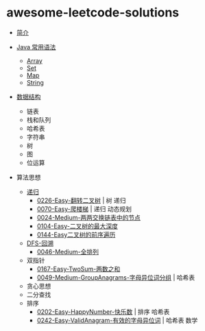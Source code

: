 # awesome-leetcode-solutions

* [简介](README.md)

* [Java 常用语法](java-basic/README.md)
    * [Array](java-basic/Array.md)
    * [Set](java-basic/Set.md)
    * [Map](java-basic/Map.md)
    * [String](java-basic/String.md)

* [数据结构](data-structure/README.md)
    * 链表
    * 栈和队列
    * 哈希表
    * 字符串
    * 树
    * 图
    * 位运算
* 算法思想
    * [递归](summary/01-summary-recursion.md)
        * [0226-Easy-翻转二叉树](solutions/0226-Easy-InvertBinaryTree-翻转二叉树.md) | 树 递归
        * [0070-Easy-爬楼梯](solutions/0070-Easy-ClimbingStairs-爬楼梯.md) | 递归 动态规划
        * [0024-Medium-两两交换链表中的节点](solutions/0024-Medium-SwapNodesinPairs-两两交换链表中的节点.md)
        * [0104-Easy-二叉树的最大深度](solutions/0104-Easy-MaximumDepthofBinaryTree-二叉树的最大深度.md)
        * [0144-Easy二叉树的前序遍历](solutions/0144-Easy二叉树的前序遍历.md)
    * [DFS-回溯](summary/02-summary-dfs.md)
        * [0046-Medium-全排列](solutions/0046-Medium-全排列.md)
    * 双指针
        * [0167-Easy-TwoSum-两数之和](solutions/0167-Easy-TwoSum-两数之和.md)
        * [0049-Medium-GroupAnagrams-字母异位词分组](solutions/0049-Medium-GroupAnagrams-字母异位词分组.md) | 哈希表
    * 贪心思想
    * 二分查找
    * 排序
        * [0202-Easy-HappyNumber-快乐数](solutions/0202-Easy-HappyNumber-快乐数.md) | 排序 哈希表
        * [0242-Easy-ValidAnagram-有效的字母异位词](solutions/0242-Easy-ValidAnagram-有效的字母异位词.md) | 哈希表 数学